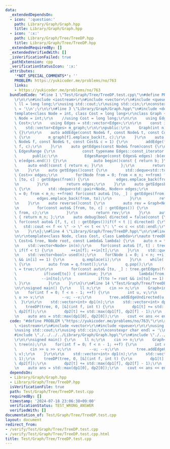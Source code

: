 ```yaml
---
data:
  _extendedDependsOn:
  - icon: ':question:'
    path: Library/Graph/Graph.hpp
    title: Library/Graph/Graph.hpp
  - icon: ':x:'
    path: Library/Graph/Tree/TreeDP.hpp
    title: Library/Graph/Tree/TreeDP.hpp
  _extendedRequiredBy: []
  _extendedVerifiedWith: []
  _isVerificationFailed: true
  _pathExtension: cpp
  _verificationStatusIcon: ':x:'
  attributes:
    '*NOT_SPECIAL_COMMENTS*': ''
    PROBLEM: https://yukicoder.me/problems/no/763
    links:
    - https://yukicoder.me/problems/no/763
  bundledCode: "#line 1 \"Test/Graph/Tree/TreeDP.test.cpp\"\n#define PROBLEM \"https://yukicoder.me/problems/no/763\"\
    \r\n\r\n#include <iostream>\r\n#include <vector>\r\n#include <queue>\r\n\r\nusing\
    \ ll = long long;\r\nusing std::cout;\r\nusing std::cin;\r\nconstexpr char endl\
    \ = '\\n';\r\n\r\n#line 3 \"Library/Graph/Graph.hpp\"\n#include <deque>\r\n\r\n\
    template<class Node = int, class Cost = long long>\r\nclass Graph {\r\n    //using\
    \ Node = int;\r\n    //using Cost = long long;\r\n\r\n    using Edge = std::pair<Node,\
    \ Cost>;\r\n    using Edges = std::vector<Edge>;\r\n\r\n    const int m_n;\r\n\
    \    std::vector<Edges> m_graph;\r\n\r\npublic:\r\n    Graph(int n) :m_n(n), m_graph(n)\
    \ {}\r\n\r\n    auto addEdge(const Node& f, const Node& t, const Cost& c = 1)\
    \ {\r\n        m_graph[f].emplace_back(t, c);\r\n    }\r\n    auto addEdgeUndirected(const\
    \ Node& f, const Node& t, const Cost& c = 1) {\r\n        addEdge(f, t, c); addEdge(t,\
    \ f, c);\r\n    }\r\n    auto getEdges(const Node& from)const {\r\n        class\
    \ EdgesRange {\r\n            const typename Edges::const_iterator b, e;\r\n \
    \       public:\r\n            EdgesRange(const Edges& edges) :b(edges.begin()),\
    \ e(edges.end()) {}\r\n            auto begin()const { return b; }\r\n       \
    \     auto end()const { return e; }\r\n        };\r\n        return EdgesRange(m_graph[from]);\r\
    \n    }\r\n    auto getEdges()const {\r\n        std::deque<std::tuple<Node, Node,\
    \ Cost>> edges;\r\n        for(Node from = 0; from < m_n; ++from) for(const auto&\
    \ [to, c] : getEdges(from)) {\r\n            edges.emplace_back(from, to, c);\r\
    \n        }\r\n        return edges;\r\n    }\r\n    auto getEdgesExcludeCost()const\
    \ {\r\n        std::deque<std::pair<Node, Node>> edges;\r\n        for(Node from\
    \ = 0; from < m_n; ++from) for(const auto& [to, _] : getEdges(from)) {\r\n   \
    \         edges.emplace_back(from, to);\r\n        }\r\n        return edges;\r\
    \n    }\r\n    auto reverse()const {\r\n        auto rev = Graph<Node, Cost>(m_n);\r\
    \n        for(const auto& [from, to, c] : getEdges()) {\r\n            rev.addEdge(to,\
    \ from, c);\r\n        }\r\n        return rev;\r\n    }\r\n    auto size()const\
    \ { return m_n; };\r\n    auto debug(bool directed = false)const {\r\n       \
    \ for(const auto& [f, t, c] : getEdges())if(f < t || directed) {\r\n         \
    \   std::cout << f << \" -> \" << t << \": \" << c << std::endl;\r\n        }\r\
    \n    }\r\n};\n#line 4 \"Library/Graph/Tree/TreeDP.hpp\"\n\r\n#line 6 \"Library/Graph/Tree/TreeDP.hpp\"\
    \n\r\ntemplate<class Node, class Cost, class Lambda>\r\nauto treeDP(const Graph<Node,\
    \ Cost>& tree, Node root, const Lambda& lambda) {\r\n    auto n = tree.size();\r\
    \n    std::vector<Node> in(n);\r\n    for(const auto& [f, t] : tree.getEdgesExcludeCost())\
    \ if(f < t) {\r\n        ++in[f]; ++in[t];\r\n    }\r\n    std::queue<Node> q;\r\
    \n    std::vector<bool> used(n);\r\n    for(Node i = 0; i < n; ++i)if(i != root\
    \ && in[i] == 1) {\r\n        q.emplace(i);\r\n    }\r\n    while(!q.empty())\
    \ {\r\n        auto from = q.front();\r\n        q.pop();\r\n        used[from]\
    \ = true;\r\n\r\n        for(const auto& [to, _] : tree.getEdges(from)) {\r\n\
    \            if(used[to]) { continue; }\r\n            lambda(from, to);\r\n \
    \           --in[to];\r\n            if(to != root && in[to] == 1) { q.emplace(to);\
    \ }\r\n        }\r\n    }\r\n}\r\n#line 14 \"Test/Graph/Tree/TreeDP.test.cpp\"\
    \n\r\nsigned main() {\r\n    ll n;\r\n    cin >> n;\r\n    Graph<int, bool> tree(n);\r\
    \n    for(int f = 0; f < n - 1; ++f) {\r\n        int u, v;\r\n        cin >>\
    \ u >> v;\r\n        --u; --v;\r\n        tree.addEdgeUndirected(u, v);\r\n  \
    \  }\r\n\r\n    std::vector<int> dp1(n);\r\n    std::vector<int> dp2(n, 1);\r\n\
    \    treeDP(tree, 0, [&](int f, int t) {\r\n        dp1[t] += std::max(dp1[f],\
    \ dp2[f]);\r\n        dp2[t] += std::max(dp1[f], dp2[f] - 1);\r\n    });\r\n\r\
    \n    auto ans = std::max(dp1[0], dp2[0]);\r\n    cout << ans << endl;\r\n}\n"
  code: "#define PROBLEM \"https://yukicoder.me/problems/no/763\"\r\n\r\n#include\
    \ <iostream>\r\n#include <vector>\r\n#include <queue>\r\n\r\nusing ll = long long;\r\
    \nusing std::cout;\r\nusing std::cin;\r\nconstexpr char endl = '\\n';\r\n\r\n\
    #include \"./../../../Library/Graph/Graph.hpp\"\r\n#include \"./../../../Library/Graph/Tree/TreeDP.hpp\"\
    \r\n\r\nsigned main() {\r\n    ll n;\r\n    cin >> n;\r\n    Graph<int, bool>\
    \ tree(n);\r\n    for(int f = 0; f < n - 1; ++f) {\r\n        int u, v;\r\n  \
    \      cin >> u >> v;\r\n        --u; --v;\r\n        tree.addEdgeUndirected(u,\
    \ v);\r\n    }\r\n\r\n    std::vector<int> dp1(n);\r\n    std::vector<int> dp2(n,\
    \ 1);\r\n    treeDP(tree, 0, [&](int f, int t) {\r\n        dp1[t] += std::max(dp1[f],\
    \ dp2[f]);\r\n        dp2[t] += std::max(dp1[f], dp2[f] - 1);\r\n    });\r\n\r\
    \n    auto ans = std::max(dp1[0], dp2[0]);\r\n    cout << ans << endl;\r\n}"
  dependsOn:
  - Library/Graph/Graph.hpp
  - Library/Graph/Tree/TreeDP.hpp
  isVerificationFile: true
  path: Test/Graph/Tree/TreeDP.test.cpp
  requiredBy: []
  timestamp: '2024-07-18 23:06:38+09:00'
  verificationStatus: TEST_WRONG_ANSWER
  verifiedWith: []
documentation_of: Test/Graph/Tree/TreeDP.test.cpp
layout: document
redirect_from:
- /verify/Test/Graph/Tree/TreeDP.test.cpp
- /verify/Test/Graph/Tree/TreeDP.test.cpp.html
title: Test/Graph/Tree/TreeDP.test.cpp
---
```

